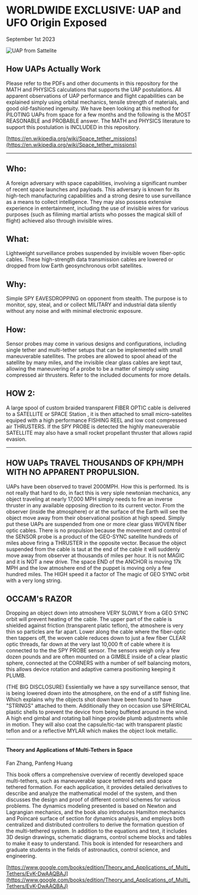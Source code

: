 # WORLDWIDE EXCLUSIVE: UAP and UFO Origin Exposed

September 1st 2023

![UAP from Sattelite](https://upload.wikimedia.org/wikipedia/commons/f/ff/Yes2everest.jpg)

## How UAPs Actually Work
Please refer to the PDFs and other documents in this repository for the MATH and PHYSICS calculations that supports the UAP postulations. All apparent observations of UAP performance and flight capabilities can be explained simply using orbital mechanics, tensile strength of materials, and good old-fashioned ingenuity. We have been looking at this method for PILOTING UAPs from space for a few months and the following is the MOST REASONABLE and PROBABLE answer. The MATH and PHYSICS literature to support this postulation is INCLUDED in this repository.

[https://en.wikipedia.org/wiki/Space_tether_missions](https://en.wikipedia.org/wiki/Space_tether_missions)

---

## Who:
A foreign adversary with space capabilities, involving a significant number of recent space launches and payloads. This adversary is known for its high-tech manufacturing capabilities and a strong desire to use surveillance as a means to collect intelligence. They may also possess extensive experience in entertainment, including the use of invisible wires for various purposes (such as filiming martial artists who posses the magical skill of flight) achieved also through invisible wires.

## What:
Lightweight surveillance probes suspended by invisible woven fiber-optic cables. These high-strength data transmission cables are lowered or dropped from low Earth geosynchronous orbit satellites.

## Why:
Simple SPY EAVESDROPPING on opponent from stealth. The purpose is to monitor, spy, steal, and or collect MILITARY and industrial data silently without any noise and with minimal electronic exposure.

## How:
Sensor probes may come in various designs and configurations, including single tether and multi-tether setups that can be implemented with small maneuverable satellites. The probes are allowed to spool ahead of the satellite by many miles, and the invisible clear glass cables are kept taut, allowing the maneuvering of a probe to be a matter of simply using compressed air thrusters. Refer to the included documents for more details.

## HOW 2:
A large spool of custom braided transparent FIBER OPTIC cable is delivered to a SATELLITE or SPACE Station , it is then attached to small micro-satelites equiped with a high performance FISHING REEL and low cost compressed air THRUSTERS. If the SPY PROBE is detected the highly maneuverable SATELLITE may also have a small rocket propellant thruster that allows rapid evasion.

-------

## HOW UAPs TRAVEL THOUSANDS OF KPH/MPH WITH NO APPARENT PROPULSION. 
UAPs have been observed to travel 2000MPH. How this is performed.
Its is not really that hard to do, in fact this is very siple newtonian mechanics, any object traveling at nearly 17,000 MPH simply needs to fire an inverse thruster in any available opposing direction to its current vector. From the observer (inside the atmosphere) or at the surface of the Earth will see the object move away from their observational position at high speed.
Simply put these UAPs are suspended from one or more clear glass WOVEN fiber optic  cables. There is no propulsion because the movement and control of the SENSOR probe is a product of the GEO-SYNC satellite hundreds of miles above firing a THRUSTER in the opposite vector.  Becasue the object suspended from the cable is taut at the end of the cable it will suddenly move away from observer at thousands of miles per hour. It is not MAGIC and it is NOT a new drive. The space END of the ANCHOR is moving 17k MPH and the low atmoshere end of the puppet is moving only a few hundred miles.  The HIGH speed it a factor of The magic of GEO SYNC orbit with a very long string. 

##  OCCAM's RAZOR
Dropping an object down into atmoshere VERY SLOWLY from a GEO SYNC orbit will prevent heating of the cable. The upper part of the cable is shielded against friction (transparent platic teflon), the atmoshere is very thin so particles are far apart. Lower along the cable where the fiber-optic then tappers off, the woven cable reduces down to just a few fiber CLEAR optic threads, far down at the very last 10,000 ft of cable where it is connected to the the SPY PROBE sensor. 
The sensors weigh only a few dozen pounds and are often mounted on a GIMBLE inside of a clear plastic sphere, connected at the CORNERS with a number of self balancing motors, this allows device rotation and adaptive camera positioning keeping it PLUMB.

(THE BIG DISCLOSURE) Essientially we have a spy surveillance sensor, that is being lowered down into the atmosphere,  on the end of a stiff fishing line. Which explains why the objects shot down have been found to have "STRINGS" attached to them. Additionally they on occasion use SPHERICAL plastic shells to prevent the device from being buffeted around in the wind. A high end gimbal and rotating ball hinge provide plumb adjustments while in motion. They will also coat the capsule/tic-tac with transparent plastic teflon and or a reflective MYLAR which makes the object  look metallic. 

-------

#### Theory and Applications of Multi-Tethers in Space
Fan Zhang, Panfeng Huang

This book offers a comprehensive overview of recently developed space multi-tethers, such as maneuverable space tethered nets and space tethered formation. For each application, it provides detailed derivatives to describe and analyze the mathematical model of the system, and then discusses the design and proof of different control schemes for various problems. The dynamics modeling presented is based on Newton and Lagrangian mechanics, and the book also introduces Hamilton mechanics and Poincaré surface of section for dynamics analysis, and employs both centralized and distributed controllers to derive the formation question of the multi-tethered system. In addition to the equations and text, it includes 3D design drawings, schematic diagrams, control scheme blocks and tables to make it easy to understand. This book is intended for researchers and graduate students in the fields of astronautics, control science, and engineering.

[https://www.google.com/books/edition/Theory_and_Applications_of_Multi_Tethers/EvK-DwAAQBAJ](https://www.google.com/books/edition/Theory_and_Applications_of_Multi_Tethers/EvK-DwAAQBAJ)
